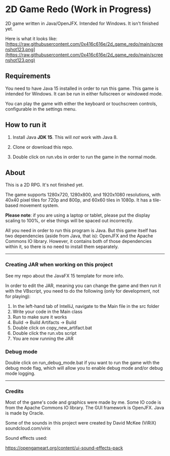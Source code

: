 # 2D Game Redo (Work in Progress)

2D game written in Java/OpenJFX. Intended for Windows. It isn't finished yet.

Here is what it looks like: [https://raw.githubusercontent.com/0x416c616e/2d_game_redo/main/screenshot123.png](https://raw.githubusercontent.com/0x416c616e/2d_game_redo/main/screenshot123.png)

## Requirements

You need to have Java 15 installed in order to run this game. This game is intended for Windows. It can be run in either fullscreen or windowed mode.

You can play the game with either the keyboard or touchscreen controls, configurable in the settings menu. 

## How to run it

1. Install Java **JDK 15**. This will *not* work with Java 8.

2. Clone or download this repo.

3. Double click on run.vbs in order to run the game in the normal mode.

## About

This is a 2D RPG. It's not finished yet.

The game supports 1280x720, 1280x800, and 1920x1080 resolutions, with 40x40 pixel tiles for 720p and 800p, and 60x60 tiles in 1080p. It has a tile-based movement system. 

**Please note**: if you are using a laptop or tablet, please put the display scaling to 100%, or else things will be spaced out incorrectly.

All you need in order to run this program is Java. But this game itself has two dependencies (aside from Java, that is): OpenJFX and the Apache Commons IO library. However, it contains both of those dependencies within it, so there is no need to install them separately.

-------

### Creating JAR when working on this project

See my repo about the JavaFX 15 template for more info.

In order to edit the JAR, meaning you can change the game and then run it with the VBscript, you need to do the following (only for development, not for playing):

1. In the left-hand tab of IntelliJ, navigate to the Main file in the src folder
2. Write your code in the Main class
3. Run to make sure it works
4. Build -> Build Artifacts -> Build
5. Double click on copy_new_artifact.bat
6. Double click the run.vbs script
7. You are now running the JAR

### Debug mode

Double click on run_debug_mode.bat if you want to run the game with the debug mode flag, which will allow you to enable debug mode and/or debug mode logging.


-------

### Credits

Most of the game's code and graphics were made by me. Some IO code is from the Apache Commons IO library. The GUI framework is OpenJFX. Java is made by Oracle.

Some of the sounds in this project were created by David McKee (ViRiX) soundcloud.com/virix

Sound effects used:

https://opengameart.org/content/ui-sound-effects-pack



